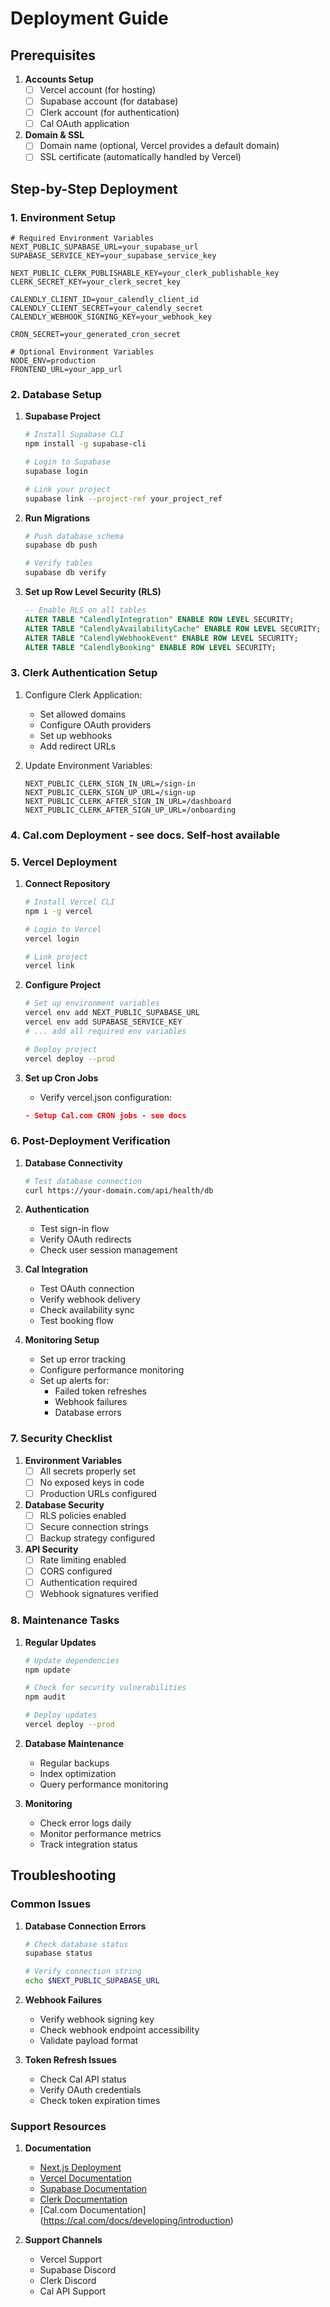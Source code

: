 # Deployment Guide

## Prerequisites

1. **Accounts Setup**
   - [ ] Vercel account (for hosting)
   - [ ] Supabase account (for database)
   - [ ] Clerk account (for authentication)
   - [ ] Cal OAuth application

2. **Domain & SSL**
   - [ ] Domain name (optional, Vercel provides a default domain)
   - [ ] SSL certificate (automatically handled by Vercel)

## Step-by-Step Deployment

### 1. Environment Setup

```env
# Required Environment Variables
NEXT_PUBLIC_SUPABASE_URL=your_supabase_url
SUPABASE_SERVICE_KEY=your_supabase_service_key

NEXT_PUBLIC_CLERK_PUBLISHABLE_KEY=your_clerk_publishable_key
CLERK_SECRET_KEY=your_clerk_secret_key

CALENDLY_CLIENT_ID=your_calendly_client_id
CALENDLY_CLIENT_SECRET=your_calendly_secret
CALENDLY_WEBHOOK_SIGNING_KEY=your_webhook_key

CRON_SECRET=your_generated_cron_secret

# Optional Environment Variables
NODE_ENV=production
FRONTEND_URL=your_app_url
```

### 2. Database Setup

1. **Supabase Project**
   ```bash
   # Install Supabase CLI
   npm install -g supabase-cli

   # Login to Supabase
   supabase login

   # Link your project
   supabase link --project-ref your_project_ref
   ```

2. **Run Migrations**
   ```bash
   # Push database schema
   supabase db push

   # Verify tables
   supabase db verify
   ```

3. **Set up Row Level Security (RLS)**
   ```sql
   -- Enable RLS on all tables
   ALTER TABLE "CalendlyIntegration" ENABLE ROW LEVEL SECURITY;
   ALTER TABLE "CalendlyAvailabilityCache" ENABLE ROW LEVEL SECURITY;
   ALTER TABLE "CalendlyWebhookEvent" ENABLE ROW LEVEL SECURITY;
   ALTER TABLE "CalendlyBooking" ENABLE ROW LEVEL SECURITY;
   ```

### 3. Clerk Authentication Setup

1. Configure Clerk Application:
   - Set allowed domains
   - Configure OAuth providers
   - Set up webhooks
   - Add redirect URLs

2. Update Environment Variables:
   ```env
   NEXT_PUBLIC_CLERK_SIGN_IN_URL=/sign-in
   NEXT_PUBLIC_CLERK_SIGN_UP_URL=/sign-up
   NEXT_PUBLIC_CLERK_AFTER_SIGN_IN_URL=/dashboard
   NEXT_PUBLIC_CLERK_AFTER_SIGN_UP_URL=/onboarding
   ```

### 4. Cal.com Deployment - see docs. Self-host available


### 5. Vercel Deployment

1. **Connect Repository**
   ```bash
   # Install Vercel CLI
   npm i -g vercel

   # Login to Vercel
   vercel login

   # Link project
   vercel link
   ```

2. **Configure Project**
   ```bash
   # Set up environment variables
   vercel env add NEXT_PUBLIC_SUPABASE_URL
   vercel env add SUPABASE_SERVICE_KEY
   # ... add all required env variables

   # Deploy project
   vercel deploy --prod
   ```

3. **Set up Cron Jobs**
   - Verify vercel.json configuration:
   ```json
   - Setup Cal.com CRON jobs - see docs


### 6. Post-Deployment Verification

1. **Database Connectivity**
   ```bash
   # Test database connection
   curl https://your-domain.com/api/health/db
   ```

2. **Authentication**
   - Test sign-in flow
   - Verify OAuth redirects
   - Check user session management

3. **Cal Integration**
   - Test OAuth connection
   - Verify webhook delivery
   - Check availability sync
   - Test booking flow

4. **Monitoring Setup**
   - Set up error tracking
   - Configure performance monitoring
   - Set up alerts for:
     - Failed token refreshes
     - Webhook failures
     - Database errors

### 7. Security Checklist

1. **Environment Variables**
   - [ ] All secrets properly set
   - [ ] No exposed keys in code
   - [ ] Production URLs configured

2. **Database Security**
   - [ ] RLS policies enabled
   - [ ] Secure connection strings
   - [ ] Backup strategy configured

3. **API Security**
   - [ ] Rate limiting enabled
   - [ ] CORS configured
   - [ ] Authentication required
   - [ ] Webhook signatures verified

### 8. Maintenance Tasks

1. **Regular Updates**
   ```bash
   # Update dependencies
   npm update

   # Check for security vulnerabilities
   npm audit

   # Deploy updates
   vercel deploy --prod
   ```

2. **Database Maintenance**
   - Regular backups
   - Index optimization
   - Query performance monitoring

3. **Monitoring**
   - Check error logs daily
   - Monitor performance metrics
   - Track integration status

## Troubleshooting

### Common Issues

1. **Database Connection Errors**
   ```bash
   # Check database status
   supabase status

   # Verify connection string
   echo $NEXT_PUBLIC_SUPABASE_URL
   ```

2. **Webhook Failures**
   - Verify webhook signing key
   - Check webhook endpoint accessibility
   - Validate payload format

3. **Token Refresh Issues**
   - Check Cal API status
   - Verify OAuth credentials
   - Check token expiration times

### Support Resources

1. **Documentation**
   - [Next.js Deployment](https://nextjs.org/docs/deployment)
   - [Vercel Documentation](https://vercel.com/docs)
   - [Supabase Documentation](https://supabase.io/docs)
   - [Clerk Documentation](https://clerk.dev/docs)
   - [Cal.com Documentation] (https://cal.com/docs/developing/introduction)

2. **Support Channels**
   - Vercel Support
   - Supabase Discord
   - Clerk Discord
   - Cal API Support 
